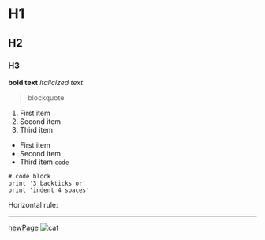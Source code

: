 # H1
## H2
### H3
**bold text** 
*italicized text* 
> blockquote
>
1. First item
2. Second item
3. Third item
- First item
- Second item
- Third item
`code`
```
# code block
print '3 backticks or'
print 'indent 4 spaces'
```
Horizontal rule:
***
[newPage](https://c5du.github.io/cse15l-lab-reports/new.md)
![cat](https://upload.wikimedia.org/wikipedia/commons/c/c7/Tabby_cat_with_blue_eyes-3336579.jpg)
